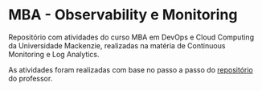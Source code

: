 # MBA - Observability e Monitoring

Repositório com atividades do curso MBA em DevOps e Cloud Computing da Universidade Mackenzie, realizadas na matéria de Continuous Monitoring e Log Analytics.

As atividades foram realizadas com base no passo a passo do [repositório](https://github.com/able2cloud/continuous_monitoring_log_analytics/tree/main/aulas_2025) do professor.